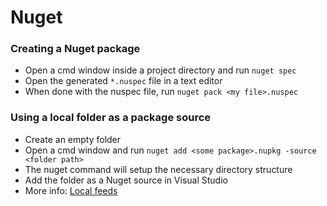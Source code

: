 # Nuget

### Creating a Nuget package

 - Open a cmd window inside a project directory and run `nuget spec`
 - Open the generated `*.nuspec` file in a text editor
 - When done with the nuspec file, run `nuget pack <my file>.nuspec`

### Using a local folder as a package source

 - Create an empty folder
 - Open a cmd window and run `nuget add <some package>.nupkg -source <folder path>`
 - The nuget command will setup the necessary directory structure
 - Add the folder as a Nuget source in Visual Studio
 - More info: [Local feeds](https://docs.microsoft.com/en-us/nuget/hosting-packages/local-feeds)
